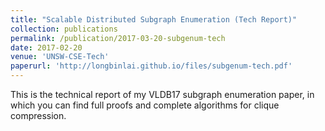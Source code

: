 ```yaml
---
title: "Scalable Distributed Subgraph Enumeration (Tech Report)"
collection: publications
permalink: /publication/2017-03-20-subgenum-tech
date: 2017-02-20
venue: 'UNSW-CSE-Tech'
paperurl: 'http://longbinlai.github.io/files/subgenum-tech.pdf'
---
```


This is the technical report of my VLDB17 subgraph enumeration paper, in which you can find full proofs and complete algorithms for clique compression.
